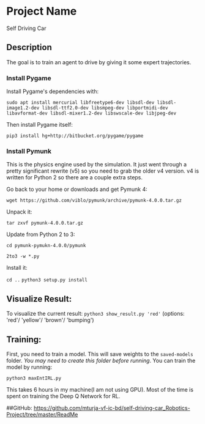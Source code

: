 # Project Name
Self Driving Car

## Description
The goal is to train an agent to drive by giving it some expert trajectories.

### Install Pygame

Install Pygame's dependencies with:

`sudo apt install mercurial libfreetype6-dev libsdl-dev libsdl-image1.2-dev libsdl-ttf2.0-dev libsmpeg-dev libportmidi-dev libavformat-dev libsdl-mixer1.2-dev libswscale-dev libjpeg-dev`

Then install Pygame itself:

`pip3 install hg+http://bitbucket.org/pygame/pygame`

### Install Pymunk

This is the physics engine used by the simulation. It just went through a pretty significant rewrite (v5) so you need to grab the older v4 version. v4 is written for Python 2 so there are a couple extra steps.

Go back to your home or downloads and get Pymunk 4:

`wget https://github.com/viblo/pymunk/archive/pymunk-4.0.0.tar.gz`

Unpack it:

`tar zxvf pymunk-4.0.0.tar.gz`

Update from Python 2 to 3:

`cd pymunk-pymukn-4.0.0/pymunk`

`2to3 -w *.py`

Install it:

`cd ..`
`python3 setup.py install`

## Visualize Result:
To visualize the current result: `python3 show_result.py 'red'` (options: 'red'/ 'yellow'/ 'brown'/ 'bumping')

## Training:
First, you need to train a model. This will save weights to the `saved-models` folder. *You may need to create this folder before running*. You can train the model by running:

`python3 maxEntIRL.py`

This takes 6 hours in my machine(I am not using GPU). Most of the time is spent on training the Deep Q Network for RL.

##GitHub: https://github.com/mturja-vf-ic-bd/self-driving-car_Robotics-Project/tree/master/ReadMe